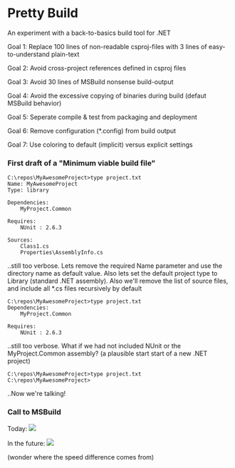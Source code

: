 ﻿# Pretty Build #

An experiment with a back-to-basics build tool for .NET


Goal 1: Replace 100 lines of non-readable csproj-files with 3 lines of easy-to-understand plain-text

Goal 2: Avoid cross-project references defined in csproj files

Goal 3: Avoid 30 lines of MSBuild nonsense build-output

Goal 4: Avoid the excessive copying of binaries during build (defaut MSBuild behavior)

Goal 5: Seperate compile & test from packaging and deployment

Goal 6: Remove configuration (*.config) from build output

Goal 7: Use coloring to default (implicit) versus explicit settings


### First draft of a "Minimum viable build file" ###


```
C:\repos\MyAwesomeProject>type project.txt
Name: MyAwesomeProject
Type: library

Dependencies:
    MyProject.Common

Requires:
    NUnit : 2.6.3

Sources:
    Class1.cs
    Properties\AssemblyInfo.cs
```

..still too verbose. Lets remove the required Name parameter and use the directory name as default value. Also lets set the default project type to Library (standard .NET assembly). Also we'll remove the list of source files, and include all *.cs files recursively by default

```
C:\repos\MyAwesomeProject>type project.txt
Dependencies:
    MyProject.Common

Requires:
    NUnit : 2.6.3
```

..still too verbose. What if we had not included NUnit or the MyProject.Common assembly? (a plausible start start of a new .NET project)

```
C:\repos\MyAwesomeProject>type project.txt
C:\repos\MyAwesomeProject>
```

..Now we're talking!

### Call to MSBuild ###

Today:
![](raw.github.com/suneg/pretty-build/master/doc/msbuild.png)

In the future:
![](raw.github.com/suneg/pretty-build/master/doc/pretty.png)

(wonder where the speed difference comes from)
